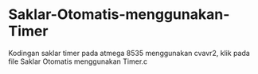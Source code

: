 Saklar-Otomatis-menggunakan-Timer
=================================

Kodingan saklar timer pada atmega 8535 menggunakan cvavr2, klik pada file Saklar Otomatis menggunakan Timer.c

